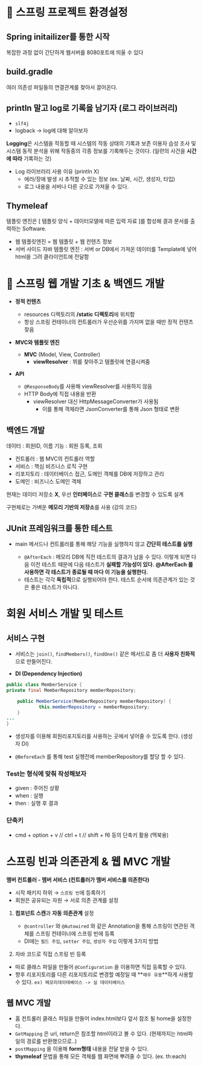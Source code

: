 # 📖 스프링 프로젝트 환경설정

## Spring initailizer를 통한 시작

복잡한 과정 없이 간단하게 웹서버를 8080포트에 띄울 수 있다

## build.gradle

여러 의존성 파일들의 연결관계를 찾아서 끌어온다. 

## println 말고 log로 기록을 남기자 (로그 라이브러리)

- `slf4j`
- logback → log에 대해 알아보자

**Logging**은 시스템을 작동할 때 시스템의 작동 상태의 기록과 보존 이용자 습성 조사 및 시스템 동작 분석을 위해 작동중의 각종 정보를 기록해두는 것이다. (일련의 사건을 **시간에 따라** 기록하는 것)

- Log 라이브러리 사용 이유 (println X)
    - 에러/장애 발생 시 추적할 수 있는 정보 (ex. 날짜, 시간, 생성자, 타입)
    - 로그 내용을 서버나 다른 곳으로 가져올 수 있다.

## Thymeleaf

템플릿 엔진은 [ 템플릿 양식 + 데이터모델에 따른 입력 자료 ]를 합성해 결과 문서를 출력하는 Software.

- 웹 템플릿엔진 = 웹 템플릿 + 웹 컨텐츠 정보
- 서버 사이드 자바 템플릿 엔진 : 서버 or DB에서 가져온 데이터를 Template에 넣어 html을 그려 클라이언트에 전달함

# 📖 스프링 웹 개발 기초 & 백엔드 개발

- **정적 컨텐츠**
    - resources 디렉토리의 **/static 디렉토리**에 위치함
    - 항상 스프링 컨테이너의 컨트롤러가 우선순위를 가지며 없을 때만  정적 컨텐츠 찾음

- **MVC와 템플릿 엔진**
    - **MVC** (Model, View, Controller)
        - **viewResolver** : 뷔를 찾아주고 템플릿에 연결시켜줌

- **API**
    - `@ResponseBody`를 사용해 viewResolver를 사용하지 않음
    - HTTP Body에 직접 내용을 반환
        - viewResolver 대신 HttpMessageConverter가 사용됨
            - 이를 통해 객체라면 JsonConverter를 통해 Json 형태로 변환

## 백엔드 개발

데이터 :  회원ID, 이름
기능    :  회원 등록, 조회

- 컨트롤러 : 웹 MVC의 컨트롤러 역할
- 서비스    : 핵심 비즈니스 로직 구현
- 리포지토리 : 데이터베이스 접근, 도메인 객체를 DB에 저장하고 관리
- 도메인     : 비즈니스 도메인 객체

현재는 데이터 저장소 **X**, 우선 **인터페이스**로 **구현 클래스**를 변경할 수 있도록 설계 

구현체로는 가벼운 **메모리 기반의 저장소**를 사용 (강의 코드)

## JUnit 프레임워크를 통한 테스트

- main 메서드나 컨트롤러를 통해 해당 기능을 실행하지 않고 **간단히 테스트를 실행**

    - `@AfterEach` : 메모리 DB에 직전 테스트의 결과가 남을 수 있다. 이렇게 되면 다음 이전 테스트 때문에 다음 테스트가 **실패할 가능성이 있다.** **@AfterEach 를 사용하면 각 테스트가 종료될 때 마다 이 기능을 실행한다.**
    - 테스트는 각각 **독립적**으로 실행되어야 한다. 테스트 순서에 의존관계가 있는 것은 좋은 테스트가 아니다.
    
# 회원 서비스 개발 및 테스트

## **서비스** 구현

- 서비스는 `join()`, `findMembers()`, `findOne()` 같은 메서드로
좀 더 **사용자 친화적**으로 만들어진다.

- **DI (Dependency Injection)**

```java
public class MemberService {
private final MemberRepository memberRepository;

	public MemberService(MemberRepository memberRepository) {
			this.memberRepository = memberRepository;
	}
...
}
```

- 생성자를 이용해 회원리포지토리를 사용하는 곳에서 넣어줄 수 있도록 한다. (생성자 DI)

- `@BeforeEach` 를 통해 test 실행전에 memberRepository를 할당 할 수 있다.

### Test는 형식에 맞춰 작성해보자

- given : 주어진 상황
- when : 실행
- then   : 실행 후 결과

### 단축키

- cmd + option + v // ctrl + t // shift + f6 등의 단축키 활용 (맥북용)

# 스프링 빈과 의존관계 & 웹 MVC 개발

**멤버 컨트롤러 - 멤버 서비스
(컨트롤러가 멤버 서비스를 의존한다)**

- 시작 패키지 하위 → `스프링 빈`에 등록하기
- 회원은 공유되는 자원 → 서로 의존 관계를 설정

1. **컴포넌트 스캔**과 **자동 의존관계** 설정
    - `@controller` 와 `@Autowired` 와 같은 Annotation을 통해 스프링이 연관된 객체를 스프링 컨테이너에 스프링 빈에 등록
    - DI에는 `필드 주입`, `setter 주입`, `생성자 주입` 이렇게 3가지 방법

 2. 자바 코드로 직접 스프링 빈 등록

- 따로 클래스 파일을 만들어 `@Configuration` 을 이용하면 직접 등록할 수 있다.
- 향후 리포지토리를 다른 리포지토리로 변경할 예정일 때 **`매우 유용`**하게 사용할 수 있다.
`ex) 메모리데이테베이스 -> 실 데이터베이스`

## 웹 MVC 개발

- 홈 컨트롤러 클래스 파일을 만들어 index.html보다 앞서 참조 될 home을 설정한다.
- `GetMapping` 은 url, return은 참조할 html이라고 볼 수 있다. (현재까지는 html파일의 경로를 반환했으므로..)
- `postMapping` 을 이용해 **form형태** 내용을 전달 받을 수 있다.
- **thymeleaf** 문법을 통해 모든 객체를 웹 화면에 뿌려줄 수 있다. (ex. th:each)
